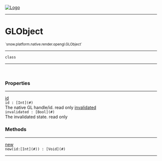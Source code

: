 
[![Logo](../../../../../../images/logo.png)](../../../../../../api/index.html)

---



<h1>GLObject</h1>
<small>`snow.platform.native.render.opengl.GLObject`</small>



---

`class`

---

&nbsp;
&nbsp;





<h3>Properties</h3> <hr/><span class="member apipage">
                <a name="id"><a class="lift" href="#id">id</a></a> <div class="clear"></div><code class="signature apipage">id : [Int](#)</code><br/></span>
            <span class="small_desc_flat">The native GL handle/id. read only</span><span class="member apipage">
                <a name="invalidated"><a class="lift" href="#invalidated">invalidated</a></a> <div class="clear"></div><code class="signature apipage">invalidated : [Bool](#)</code><br/></span>
            <span class="small_desc_flat">The invalidated state. read only</span>



<h3>Methods</h3> <hr/><span class="method apipage">
            <a name="new"><a class="lift" href="#new">new</a></a> <div class="clear"></div><code class="signature apipage">new(id:[Int](#)<span></span>) : [Void](#)</code><br/><span class="small_desc_flat"></span>
        </span>
    





---

&nbsp;
&nbsp;
&nbsp;
&nbsp;
